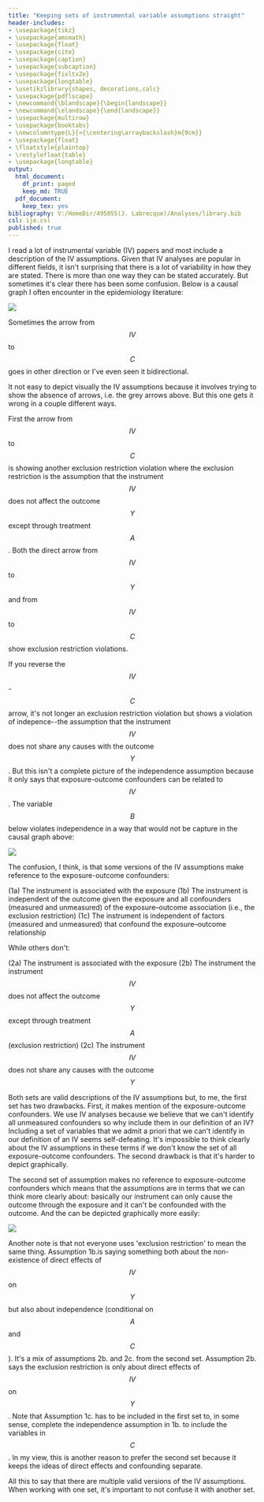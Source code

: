 ```yaml
---
title: "Keeping sets of instrumental variable assumptions straight"
header-includes:
- \usepackage{tikz}
- \usepackage{amsmath}
- \usepackage{float}
- \usepackage{cite}
- \usepackage{caption}
- \usepackage{subcaption}
- \usepackage{fixltx2e}
- \usepackage{longtable}
- \usetikzlibrary{shapes, decorations,calc}
- \usepackage{pdflscape}
- \newcommand{\blandscape}{\begin{landscape}}
- \newcommand{\elandscape}{\end{landscape}}
- \usepackage{multirow}
- \usepackage{booktabs}
- \newcolumntype{L}{<{\centering\arraybackslash}m{9cm}}
- \usepackage{float}
- \floatstyle{plaintop}
- \restylefloat{table}
- \usepackage{longtable}
output:
  html_document:
    df_print: paged
    keep_md: TRUE
  pdf_document:
    keep_tex: yes
bibliography: V:/HomeDir/495055(J. Labrecque)/Analyses/library.bib
csl: ije.csl
published: true
---
```


I read a lot of instrumental variable (IV) papers and most include a description of the IV assumptions. Given that IV analyses are popular in different fields, it isn't surprising that there is a lot of variability in how they are stated. There is more than one way they can be stated accurately. But sometimes it's clear there has been some confusion. Below is a causal graph I often encounter in the epidemiology literature:

<img src="/images/2019-08-02-iv_assumptions_files/figure-html/unnamed-chunk-1-1.png" style="display: block; margin: auto;" />

Sometimes the arrow from $$IV$$ to $$C$$ goes in other direction or I've even seen it bidirectional.

It not easy to depict visually the IV assumptions because it involves trying to show the absence of arrows, i.e. the grey arrows above. But this one gets it wrong in a couple different ways.

First the arrow from $$IV$$ to $$C$$ is showing another exclusion restriction violation where the exclusion restriction is the assumption that the instrument $$IV$$ does not affect the outcome $$Y$$ except through treatment $$A$$. Both the direct arrow from $$IV$$ to $$Y$$ and from $$IV$$ to $$C$$ show exclusion restriction violations.

If you reverse the $$IV$$-$$C$$ arrow, it's not longer an exclusion restriction violation but shows a violation of indepence--the assumption that the instrument $$IV$$ does not share any causes with the outcome $$Y$$. But this isn't a complete picture of the independence assumption because it only says that exposure-outcome confounders can be related to $$IV$$. The variable $$B$$ below violates independence in a way that would not be capture in the causal graph above:  


<img src="/images/2019-08-02-iv_assumptions_files/figure-html/unnamed-chunk-2-1.png" style="display: block; margin: auto;" />


The confusion, I think, is that some versions of the IV assumptions make reference to the exposure-outcome confounders:
  
  (1a) The instrument is associated with the exposure
  (1b) The instrument is independent of the outcome given the exposure and all confounders (measured and unmeasured) of the exposure–outcome association (i.e., the exclusion restriction)
  (1c) The instrument is independent of factors (measured and unmeasured) that confound the exposure–outcome relationship
  
While others don't:

  (2a) The instrument is associated with the exposure
  (2b) The instrument the instrument $$IV$$ does not affect the outcome $$Y$$ except through treatment $$A$$ (exclusion restriction)
  (2c) The instrument $$IV$$ does not share any causes with the outcome $$Y$$
  
Both sets are valid descriptions of the IV assumptions but, to me, the first set has two drawbacks. First, it makes mention of the exposure-outcome confounders. We use IV analyses because we believe that we can't identify all unmeasured confounders so why include them in our definition of an IV? Including a set of variables that we admit a priori that we can't identify in our definition of an IV seems self-defeating. It's impossible to think clearly about the IV assumptions in these terms if we don't know the set of all exposure-outcome confounders. The second drawback is that it's harder to depict graphically.

The second set of assumption makes no reference to exposure-outcome confounders which means that the assumptions are in terms that we can think more clearly about: basically our instrument can only cause the outcome through the exposure and it can't be confounded with the outcome. And the can be depicted graphically more easily:

<img src="/images/2019-08-02-iv_assumptions_files/figure-html/unnamed-chunk-3-1.png" style="display: block; margin: auto;" />

Another note is that not everyone uses 'exclusion restriction' to mean the same thing. Assumption 1b.is saying something both about the non-existence of direct effects of $$IV$$ on $$Y$$ but also about independence (conditional on $$A$$ and $$C$$). It's a mix of assumptions 2b. and 2c. from the second set. Assumption 2b. says the exclusion restriction is only about direct effects of $$IV$$ on $$Y$$. Note that Assumption 1c. has to be included in the first set to, in some sense, complete the independence assumption in 1b. to include the variables in $$C$$. In my view, this is another reason to prefer the second set because it keeps the ideas of direct effects and confounding separate.

All this to say that there are multiple valid versions of the IV assumptions. When working with one set, it's important to not confuse it with another set. 


